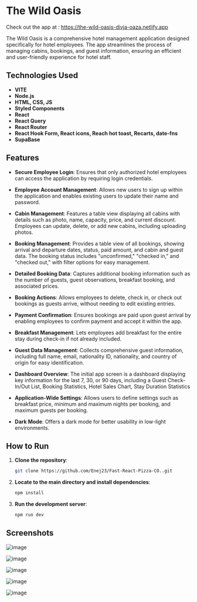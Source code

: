 # The Wild Oasis

Check out the app at : https://the-wild-oasis-divja-oaza.netlify.app

The Wild Oasis is a comprehensive hotel management application designed specifically for hotel employees. The app streamlines the process of managing cabins, bookings, and guest information, ensuring an efficient and user-friendly experience for hotel staff.

## Technologies Used

- **VITE**
- **Node.js**
- **HTML, CSS, JS**
- **Styled Components**
- **React**
- **React Query**
- **React Router**
- **React Hook Form, React icons, Reach hot toast, Recarts, date-fns**
- **SupaBase**



## Features

- **Secure Employee Login**: Ensures that only authorized hotel employees can access the application by requiring login credentials.
- **Employee Account Management**: Allows new users to sign up within the application and enables existing users to update their name and password.
- **Cabin Management**:  Features a table view displaying all cabins with details such as photo, name, capacity, price, and current discount. Employees can update, delete, or add new cabins, including uploading photos.
- **Booking Management**: Provides a table view of all bookings, showing arrival and departure dates, status, paid amount, and cabin and guest data. The booking status includes "unconfirmed," "checked in," and "checked out," with filter options for easy management.
- **Detailed Booking Data**: Captures additional booking information such as the number of guests, guest observations, breakfast booking, and associated prices.
- **Booking Actions**: Allows employees to delete, check in, or check out bookings as guests arrive, without needing to edit existing entries.
- **Payment Confirmation**: Ensures bookings are paid upon guest arrival by enabling employees to confirm payment and accept it within the app.
- **Breakfast Management**: Lets employees add breakfast for the entire stay during check-in if not already included.
- **Guest Data Management**: Collects comprehensive guest information, including full name, email, nationality ID, nationality, and country of origin for easy identification.
- **Dashboard Overview**: The initial app screen is a dashboard displaying key information for the last 7, 30, or 90 days, including a Guest Check-In/Out List, Booking Statistics, Hotel Sales Chart, Stay Duration Statistics
- **Application-Wide Settings**: Allows users to define settings such as breakfast price, minimum and maximum nights per booking, and maximum guests per booking.

- **Dark Mode**: Offers a dark mode for better usability in low-light environments.



## How to Run

1. **Clone the repository**:
   ```sh
   git clone https://github.com/Enej23/Fast-React-Pizza-CO..git
   
2. **Locate to the main directory and install dependencies**:
   ```sh
   npm install
   
3. **Run the development server**:
   ```sh
   npm run dev

## Screenshots

![image](https://github.com/user-attachments/assets/ee89269b-b621-4d13-afee-2c4159247396)

![image](https://github.com/user-attachments/assets/a19c62b9-fd0f-4aa5-bcbc-1b5b3436b479)

![image](https://github.com/user-attachments/assets/4df10451-9a6b-47a9-a814-964a01a436fb)

![image](https://github.com/user-attachments/assets/a6278fbe-528f-4871-9acc-0625d1700fa0)

![image](https://github.com/user-attachments/assets/0cac7097-127a-47b1-ae79-9c152a7bda51)
